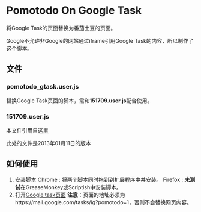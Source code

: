 Pomotodo On Google Task
===============

将Google Task的页面替换为番茄土豆的页面。

Google不允许非Google的网站通过iframe引用Google Task的内容，所以制作了这个脚本。

## 文件

### pomotodo_gtask.user.js

替换Google Task页面的脚本，需和**151709.user.js**配合使用。

### 151709.user.js

本文件引用自[这里](http://userscripts.org/scripts/show/151709)

此处的文件是2013年01月11日的版本

## 如何使用

1. 安装脚本
   Chrome : 将两个脚本同时拖到到扩展程序中并安装。
   Firefox : **未测试**在GreaseMonkey或Scriptish中安装脚本。
2. 打开[Google task页面](https://mail.google.com/tasks/ig?pomotodo=1)
   **注意**：页面的地址必须为https://mail.google.com/tasks/ig?pomotodo=1，否则不会替换网页内容。
